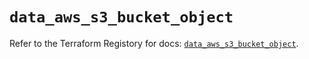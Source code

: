 # `data_aws_s3_bucket_object`

Refer to the Terraform Registory for docs: [`data_aws_s3_bucket_object`](https://www.terraform.io/docs/providers/aws/d/s3_bucket_object).
